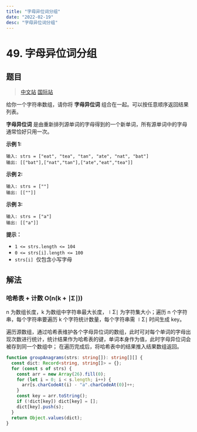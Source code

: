 ```yaml
---
title: "字母异位词分组"
date: "2022-02-19"
desc: "字母异位词分组"
---
```


# 49. 字母异位词分组

## 题目

> [中文站](https://leetcode-cn.com/problems/group-anagrams/) [国际站](https://leetcode.com/problems/group-anagrams/)

给你一个字符串数组，请你将 **字母异位词** 组合在一起。可以按任意顺序返回结果列表。

**字母异位词** 是由重新排列源单词的字母得到的一个新单词，所有源单词中的字母通常恰好只用一次。



**示例 1:**

```
输入: strs = ["eat", "tea", "tan", "ate", "nat", "bat"]
输出: [["bat"],["nat","tan"],["ate","eat","tea"]]
```

**示例 2:**

```
输入: strs = [""]
输出: [[""]]
```

**示例 3:**

```
输入: strs = ["a"]
输出: [["a"]]
```

**提示：**

- `1 <= strs.length <= 104`
- `0 <= strs[i].length <= 100`
- `strs[i]`  仅包含小写字母

## 解法

### 哈希表 + 计数 O(n(k + ∣Σ∣))

n 为数组长度，k 为数组中字符串最大长度，∣Σ∣ 为字符集大小；遍历 n 个字符串，每个字符串要遍历 k 个字符统计数量，每个字符串需 ∣Σ∣ 时间生成 key。

遍历源数组，通过哈希表维护各个字母异位词的数组，此时可对每个单词的字母出现次数进行统计，统计结果作为哈希表的键，单词本身作为值，此时字母异位词会被存到同一个数组中；
在遍历完成后，将哈希表中的结果推入结果数组返回。

```typescript
function groupAnagrams(strs: string[]): string[][] {
  const dict: Record<string, string[]> = {};
  for (const s of strs) {
    const arr = new Array(26).fill(0);
    for (let i = 0; i < s.length; i++) {
      arr[s.charCodeAt(i) - "a".charCodeAt(0)]++;
    }
    const key = arr.toString();
    if (!dict[key]) dict[key] = [];
    dict[key].push(s);
  }
  return Object.values(dict);
}
```